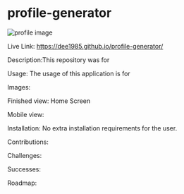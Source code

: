 # profile-generator
![profile image]()


Live Link: https://dee1985.github.io/profile-generator/


Description:This repository was for 

Usage: The usage of this application is for 

Images: 



Finished view: Home Screen

Mobile view: 

Installation: No extra installation requirements for the user.

Contributions: 

Challenges: 

Successes: 

Roadmap: 